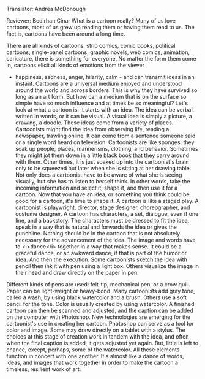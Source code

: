 

Translator: Andrea McDonough

Reviewer: Bedirhan Cinar
What is a cartoon really?
Many of us love cartoons,
most of us grew up reading them
or having them read to us.
The fact is, cartoons have been around a long time.

There are all kinds of cartoons:
strip comics,
comic books,
political cartoons,
single-panel cartoons,
graphic novels,
web comics,
animation,
caricature,
there is something for everyone.
No matter the form them come in,
cartoons elicit all kinds of emotions from the viewer
- happiness, sadness, anger, hilarity, calm -
and can transmit ideas in an instant.
Cartoons are a universal medium enjoyed and understood
around the world and across borders.
This is why they have survived so long as an art form.
But how can a medium that is on the surface so simple
have so much influence and at times be so meaningful?
Let&#39;s look at what a cartoon is.
It starts with an idea.
The idea can be verbal,
written in words,
or it can be visual.
A visual idea is simply
a picture,
a drawing,
a doodle.
These ideas come from a variety of places.
Cartoonists might find the idea from observing life,
reading a newspaper,
trawling online.
It can come from a sentence someone said
or a single word heard on television.
Cartoonists are like sponges;
they soak up people, places, mannerisms, clothing, and behavior.
Sometimes they might jot them down
in a little black book that they carry around with them.
Other times, it is just soaked up into the cartoonist&#39;s brain
only to be squeezed out later when she is sitting at her drawing table.
Not only does a cartoonist have to be aware
of what she is seeing visually,
but she has to listen to herself think.
In other words, take the incoming information
and select it, shape it, and then use it for a cartoon.
Now that you have an idea,
or something you think could be good for a cartoon,
it&#39;s time to shape it.
A cartoon is like a staged play.
A cartoonist is playwright,
director,
stage designer,
choreographer,
and costume designer.
A cartoon has characters,
a set,
dialogue,
even if one line,
and a backstory.
The characters must be dressed to fit the idea,
speak in a way that is natural and forwards the idea
or gives the punchline.
Nothing should be in the cartoon
that is not absolutely necessary for the advancement of the idea.
The image and words have to &lt;i&gt;dance&lt;/i&gt; together
in a way that makes sense.
It could be a graceful dance, or an awkward dance,
if that is part of the humor or idea.
And then the execution.
Some cartoonists sketch the idea with pencil
then ink it with pen using a light box.
Others visualize the image in their head
and draw directly on the paper in pen.

Different kinds of pens are used:
felt-tip, mechanical pen, or a crow quill.
Paper can be light-weight or heavy-bond.
Many cartoonists add gray tone, called a wash,
by using black watercolor and a brush.
Others use a soft pencil for the tone.
Color is usually created by using watercolor.
A finished cartoon can then be scanned and adjusted,
and the caption can be added on the computer with Photoshop.
New technologies are emerging for the cartoonist&#39;s use in creating her cartoon.
Photoshop can serve as a tool for color and image.
Some may draw directly on a tablet with a stylus.
The choices at this stage of creation work in tandem with the idea,
and often when the final caption is added,
it gets adjusted yet again.
But, little is left to chance,
except, perhaps, some of the watercolor.
All these elements function in concert with one another.
It&#39;s almost like a dance of words, ideas, and images
that work together in order to make the cartoon
a timeless, resilient work of art.
